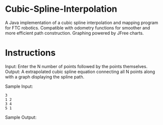 # Cubic-Spline-Interpolation

A Java implementation of a cubic spline interpolation and mapping program for FTC robotics. Compatible with odometry functions for smoother and more efficient path construction. Graphing powered by JFree charts.

# Instructions

Input: Enter the N number of points followed by the points themselves.
Output: A extrapolated cubic spline equation connecting all N points along with a graph displaying the spline path. 

Sample Input: 

```
3
1 2
3 4
5 1
```

Sample Output:

